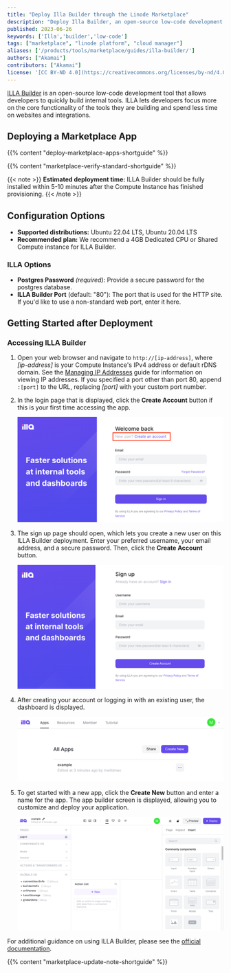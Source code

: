 ```yaml
---
title: "Deploy Illa Builder through the Linode Marketplace"
description: "Deploy Illa Builder, an open-source low-code development tool, on a Linode Compute Instance.'"
published: 2023-06-26
keywords: ['Illa','builder','low-code']
tags: ["marketplace", "linode platform", "cloud manager"]
aliases: ['/products/tools/marketplace/guides/illa-builder/']
authors: ["Akamai"]
contributors: ["Akamai"]
license: '[CC BY-ND 4.0](https://creativecommons.org/licenses/by-nd/4.0)'
---
```


[ILLA Builder](https://github.com/illacloud/illa-builder) is an open-source low-code development tool that allows developers to quickly build internal tools. ILLA lets developers focus more on the core functionality of the tools they are building and spend less time on websites and integrations.

## Deploying a Marketplace App

{{% content "deploy-marketplace-apps-shortguide" %}}

{{% content "marketplace-verify-standard-shortguide" %}}

{{< note >}}
**Estimated deployment time:** ILLA Builder should be fully installed within 5-10 minutes after the Compute Instance has finished provisioning.
{{< /note >}}

## Configuration Options

- **Supported distributions:** Ubuntu 22.04 LTS, Ubuntu 20.04 LTS
- **Recommended plan:** We recommend a 4GB Dedicated CPU or Shared Compute instance for ILLA Builder.

### ILLA Options

- **Postgres Password** *(required)*: Provide a secure password for the postgres database.
- **ILLA Builder Port** (default: "80"): The port that is used for the HTTP site. If you'd like to use a non-standard web port, enter it here.

## Getting Started after Deployment

### Accessing ILLA Builder

1.  Open your web browser and navigate to `http://[ip-address]`, where *[ip-address]* is your Compute Instance's IPv4 address or default rDNS domain. See the [Managing IP Addresses](/docs/products/compute/compute-instances/guides/manage-ip-addresses/) guide for information on viewing IP addresses. If you specified a port other than port 80, append `:[port]` to the URL, replacing *[port]* with your custom port number.

1.  In the login page that is displayed, click the **Create Account** button if this is your first time accessing the app.

    ![Screenshot of the ILLA Builder login](illa-builder-login-screen.png)

1.  The sign up page should open, which lets you create a new user on this ILLA Builder deployment. Enter your preferred username, your email address, and a secure password. Then, click the **Create Account** button.

    ![Screenshot of the ILLA Builder sign up page](illa-builder-signup-screen.png)

1.  After creating your account or logging in with an existing user, the dashboard is displayed.

    ![Screenshot of the ILLA Builder dashboard page](illa-builder-dashboard.png)

1. To get started with a new app, click the **Create New** button and enter a name for the app. The app builder screen is displayed, allowing you to customize and deploy your application.

    ![Screenshot of the ILLA Builder app builder screen](illa-builder-app.png)

For additional guidance on using ILLA Builder, please see the [official documentation](https://www.illacloud.com/docs/about-illa).

{{% content "marketplace-update-note-shortguide" %}}